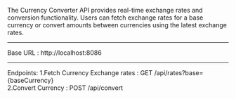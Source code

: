  The Currency Converter API provides real-time exchange rates and conversion functionality. Users can fetch exchange rates for a base currency or convert amounts between currencies using the latest exchange rates.
 ______________________________________________________________________
 Base URL : http://localhost:8086
 ______________________________________________________________________
 Endpoints:
1.Fetch Currency Exchange rates : GET /api/rates?base={baseCurrency}  
2.Convert Currency : POST /api/convert  
